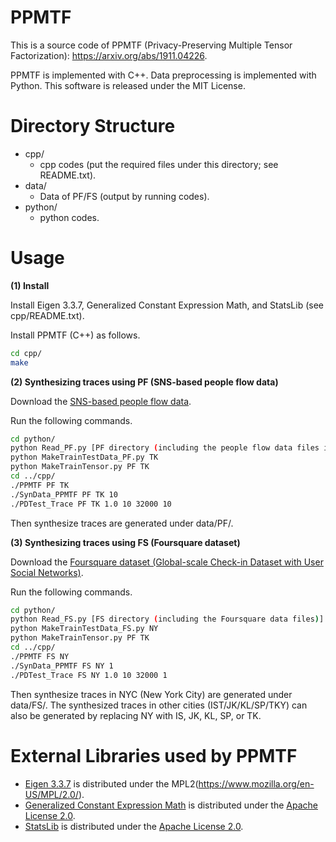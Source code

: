 # PPMTF
This is a source code of PPMTF (Privacy-Preserving Multiple Tensor Factorization): https://arxiv.org/abs/1911.04226.

PPMTF is implemented with C++. Data preprocessing is implemented with Python. This software is released under the MIT License.

# Directory Structure
- cpp/
  - cpp codes (put the required files under this directory; see README.txt).
- data/
  - Data of PF/FS (output by running codes).
- python/
  - python codes.

# Usage
**(1) Install**

Install Eigen 3.3.7, Generalized Constant Expression Math, and StatsLib (see cpp/README.txt).

Install PPMTF (C++) as follows.
```bash
cd cpp/
make
```

**(2) Synthesizing traces using PF (SNS-based people flow data)**

Download the [SNS-based people flow data](https://nightley.jp/archives/1954/).

Run the following commands.

```bash
cd python/
python Read_PF.py [PF directory (including the people flow data files in Tokyo)] TK
python MakeTrainTestData_PF.py TK
python MakeTrainTensor.py PF TK
cd ../cpp/
./PPMTF PF TK
./SynData_PPMTF PF TK 10
./PDTest_Trace PF TK 1.0 10 32000 10
```

Then synthesize traces are generated under data/PF/.

**(3) Synthesizing traces using FS (Foursquare dataset)**

Download the [Foursquare dataset (Global-scale Check-in Dataset with User Social Networks)](https://sites.google.com/site/yangdingqi/home/foursquare-dataset).

Run the following commands.

```bash
cd python/
python Read_FS.py [FS directory (including the Foursquare data files)] NY
python MakeTrainTestData_FS.py NY
python MakeTrainTensor.py PF TK
cd ../cpp/
./PPMTF FS NY
./SynData_PPMTF FS NY 1
./PDTest_Trace FS NY 1.0 10 32000 1
```

Then synthesize traces in NYC (New York City) are generated under data/FS/. The synthesized traces in other cities (IST/JK/KL/SP/TKY) can also be generated by replacing NY with IS, JK, KL, SP, or TK.

# External Libraries used by PPMTF
- [Eigen 3.3.7](http://eigen.tuxfamily.org/index.php?title=Main_Page) is distributed under the MPL2(https://www.mozilla.org/en-US/MPL/2.0/).
- [Generalized Constant Expression Math](https://www.kthohr.com/gcem.html) is distributed under the [Apache License 2.0](https://github.com/kthohr/stats/blob/master/LICENSE).
- [StatsLib](https://www.kthohr.com/statslib.html) is distributed under the [Apache License 2.0](https://github.com/kthohr/stats/blob/master/LICENSE).
